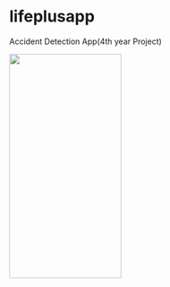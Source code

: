 # lifeplusapp
 Accident Detection App(4th year Project)

<img src="https://github.com/shivamkapasia0/lifeplusapp/blob/master/Screenshot/Screenshot_20200124-135944.jpg" width="200" height="400"/>
